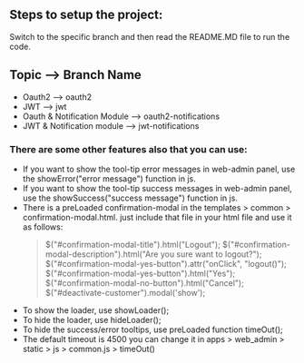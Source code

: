 ## Steps to setup the project:

Switch to the specific branch and then read the README.MD file to run the code.

  Topic --> Branch Name
-------------------------------------------------------------
- Oauth2                      --> oauth2
- JWT                         --> jwt
- Oauth & Notification Module --> oauth2-notifications
- JWT & Notification module   --> jwt-notifications

### There are some other features also that you can use:

 - If you want to show the tool-tip error messages in web-admin panel,
   use the showError("error message") function in js.
 - If you want to show the tool-tip success messages in web-admin panel,
    use the showSuccess("success message") function in js.
 - There is a preLoaded confirmation-modal in the templates > common > confirmation-modal.html.
    just include that file in your html file and use it as follows:
    > $("#confirmation-modal-title").html("Logout");
    > $("#confirmation-modal-description").html("Are you sure want to logout?");
    > $("#confirmation-modal-yes-button").attr("onClick", "logout()");
    > $("#confirmation-modal-yes-button").html("Yes");
    > $("#confirmation-modal-no-button").html("Cancel");
    > $("#deactivate-customer").modal('show');
 - To show the loader, use showLoader();
 - To hide the loader, use hideLoader();
 - To hide the success/error tooltips, use preLoaded function timeOut();
 - The default timeout is 4500 you can change it in apps > web_admin > static > js > common.js > timeOut()
